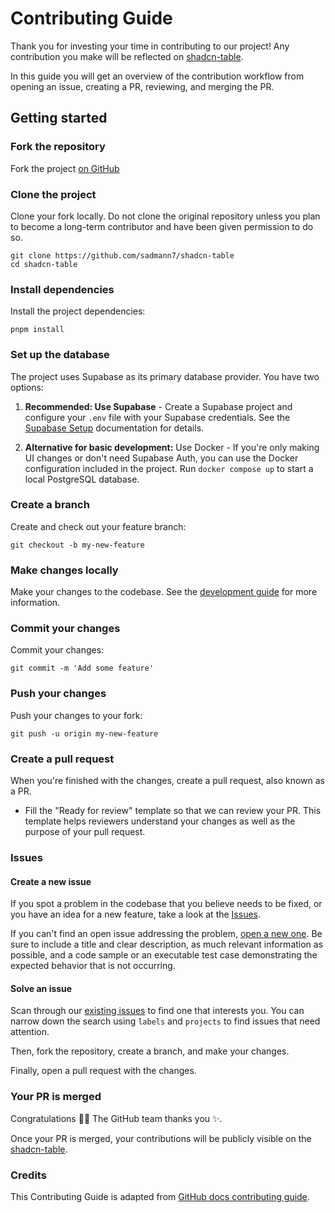 # Contributing Guide

Thank you for investing your time in contributing to our project! Any contribution you make will be reflected on [shadcn-table](<[table.sadmn.com](https://github.com/sadmann7/shadcn-table)>).

In this guide you will get an overview of the contribution workflow from opening an issue, creating a PR, reviewing, and merging the PR.

## Getting started

### Fork the repository

Fork the project [on GitHub](https://github.com/sadmann7/shadcn-table)

### Clone the project

Clone your fork locally. Do not clone the original repository unless you plan to become a long-term contributor and have been given permission to do so.

```shell
git clone https://github.com/sadmann7/shadcn-table
cd shadcn-table
```

### Install dependencies

Install the project dependencies:

```shell
pnpm install
```

### Set up the database

The project uses Supabase as its primary database provider. You have two options:

1. **Recommended: Use Supabase** - Create a Supabase project and configure your `.env` file with your Supabase credentials. See the [Supabase Setup](./docs/supabase-setup.md) documentation for details.

2. **Alternative for basic development:** Use Docker - If you're only making UI changes or don't need Supabase Auth, you can use the Docker configuration included in the project. Run `docker compose up` to start a local PostgreSQL database.

### Create a branch

Create and check out your feature branch:

```shell
git checkout -b my-new-feature
```

### Make changes locally

Make your changes to the codebase. See the [development guide](contributing/development.md) for more information.

### Commit your changes

Commit your changes:

```shell
git commit -m 'Add some feature'
```

### Push your changes

Push your changes to your fork:

```shell
git push -u origin my-new-feature
```

### Create a pull request

When you're finished with the changes, create a pull request, also known as a PR.

- Fill the "Ready for review" template so that we can review your PR. This template helps reviewers understand your changes as well as the purpose of your pull request.

### Issues

#### Create a new issue

If you spot a problem in the codebase that you believe needs to be fixed, or you have an idea for a new feature, take a look at the [Issues](https://github.com/sadmann7/shadcn-table/issues).

If you can't find an open issue addressing the problem, [open a new one](https://github.com/sadmann7/shadcn-table/issues/new). Be sure to include a title and clear description, as much relevant information as possible, and a code sample or an executable test case demonstrating the expected behavior that is not occurring.

#### Solve an issue

Scan through our [existing issues](https://github.com/sadmann7/shadcn-table/issues) to find one that interests you. You can narrow down the search using `labels` and `projects` to find issues that need attention.

Then, fork the repository, create a branch, and make your changes.

Finally, open a pull request with the changes.

### Your PR is merged

Congratulations :tada::tada: The GitHub team thanks you :sparkles:.

Once your PR is merged, your contributions will be publicly visible on the [shadcn-table](https://github.com/sadmann7/shadcn-table).

### Credits

This Contributing Guide is adapted from [GitHub docs contributing guide](https://github.com/github/docs/blob/main/CONTRIBUTING.md?plain=1).

